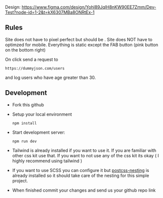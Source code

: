 Design: https://www.figma.com/design/Yohl89JqlH8nKW90EE7Zmm/Dev-Test?node-id=1-2&t=kX6307MBa8ONRtEx-1

## Rules
Site does not have to pixel perfect but should be . Site does NOT have to optimzed for mobile. Everything is static except the FAB button (pink button on the bottom right)

On click send a request to 
```
https://dummyjson.com/users
```
and log users who have age greater than 30.

## Development

- Fork this github
- Setup your local environment
  ```
  npm install
  ```
- Start development server:
  ```
  npm run dev
  ```

- Tailwind is already installed if you want to use it. If you are familiar with other css kit use that. If you want to not use any of the css kit its okay ( I highly recommend using tailwind )
- If you want to use SCSS you can configure it but [postcss-nesting](https://github.com/csstools/postcss-plugins/tree/main/plugins/postcss-nesting) is already installed so it should take care of the nesting for this simple project.
- When finished commit your changes and send us your github repo link
